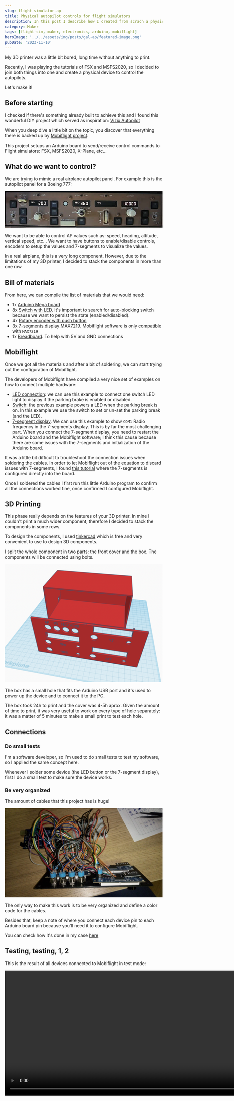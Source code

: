 ```yaml
---
slug: flight-simulator-ap
title: Physical autopilot controls for flight simulators
description: In this post I describe how I created from scrach a physical controller for autopilot in flight simulators.
category: Maker
tags: [flight-sim, maker, electronics, arduino, mobiflight]
heroImage: '../../assets/img/posts/gal-ap/featured-image.png'
pubDate: '2023-11-10'
---
```


My 3D printer was a little bit bored, long time without anything to print.

Recently, I was playing the tutorials of FSX and MSFS2020, so I decided to join both things into one and create a physical device to control the autopilots.

Let's make it!

## Before starting

I checked if there's something already built to achieve this and I found this wonderful DIY project which served as inspiration: [Vizix Autopilot](https://jeffrlatham.wixsite.com/vizix/autopilot)

When you deep dive a little bit on the topic, you discover that everything there is backed up by [Mobiflight project](https://www.mobiflight.com/en/index.html).

This project setups an Arduino board to send/receive control commands to Flight simulators: FSX, MSFS2020, X-Plane, etc...

## What do we want to control?

We are trying to mimic a real airplane autopilot panel. For example this is the autopilot panel for a Boeing 777:

[![777 Autopilot](../../assets/img/posts/gal-ap/autopilot-panel.jpeg)](../../assets/img/posts/gal-ap/autopilot-panel.jpeg)

We want to be able to control AP values such as: speed, heading, altitude, vertical speed, etc... We want to have buttons to enable/disable controls, encoders to setup the values and 7-segments to visualize the values.

In a real airplane, this is a very long component. However, due to the limitations of my 3D printer, I decided to stack the components in more than one row.

## Bill of materials

From here, we can compile the list of materials that we would need:

- 1x [Arduino Mega board](https://www.amazon.es/gp/product/B06Y3ZHPWC/ref=ppx_yo_dt_b_asin_title_o07_s02?ie=UTF8&psc=1)
- 8x [Switch with LED](https://www.amazon.es/gp/product/B09XX69L1W/ref=ppx_yo_dt_b_asin_title_o07_s02?ie=UTF8&psc=1). It's important to search for auto-blocking switch because we want to persist the state (enabled/disabled).
- 4x [Rotary encoder with push button](https://www.amazon.es/gp/product/B07B68H6R8/ref=ppx_yo_dt_b_asin_title_o08_s00?ie=UTF8&psc=1)
- 3x [7-segments display MAX7219](https://www.amazon.es/gp/product/B07D8ZC7Q3/ref=ppx_yo_dt_b_asin_title_o09_s00?ie=UTF8&psc=1). Mobiflight software is only [compatible](https://www.mobiflight.com/en/tutorials/seven-segment-display.html) with `MAX7219`
- 1x [Breadboard](https://www.amazon.es/gp/product/B07CYW8V3Q/ref=ppx_yo_dt_b_asin_title_o09_s00?ie=UTF8&psc=1). To help with 5V and GND connections

## Mobiflight

Once we got all the materials and after a bit of soldering, we can start trying out the configuration of Mobiflight.

The developers of Mobiflight have compiled a very nice set of examples on how to connect multiple hardware:

- [LED connection](https://www.mobiflight.com/en/tutorials/led-parking-brake.html): we can use this example to connect one switch LED light to display if the parking brake is enabled or disabled.
- [Switch](https://www.mobiflight.com/en/tutorials/switch-parking-brake.html): the previous example powers a LED when the parking break is on. In this example we use the switch to set or un-set the parking break (and the LED).
- [7-segment display](https://www.mobiflight.com/en/tutorials/seven-segment-display.html). We can use this example to show `COM1` Radio frequency in the 7-segments display. This is by far the most challenging part. When you connect the 7-segment display, you need to restart the Arduino board and the Mobiflight software; I think this cause because there are some issues with the 7-segments and initialization of the Arduino board.

It was a little bit difficult to troubleshoot the connection issues when soldering the cables. In order to let Mobiflight out of the equation to discard issues with 7-segments, I found [this tutorial](https://www.instructables.com/MAX7219-7-Segment-Using-Arduino/) where the 7-segments is configured directly into the board.

Once I soldered the cables I first run this little Arduino program to confirm all the connections worked fine, once confirmed I configured Mobiflight.

## 3D Printing

This phase really depends on the features of your 3D printer. In mine I couldn't print a much wider component, therefore I decided to stack the components in some rows.

To design the components, I used [tinkercad](https://www.tinkercad.com/) which is free and very convenient to use to design 3D components.

I split the whole component in two parts: the front cover and the box. The components will be connected using bolts.

![3D design](../../assets/img/posts/gal-ap/3d.png)

The box has a small hole that fits the Arduino USB port and it's used to power up the device and to connect it to the PC.

The box took 24h to print and the cover was 4-5h aprox. Given the amount of time to print, it was very useful to work on every type of hole separately: it was a matter of 5 minutes to make a small print to test each hole.

## Connections

### Do small tests

I'm a software developer, so I'm used to do small tests to test my software, so I applied the same concept here.

Whenever I solder some device (the LED button or the 7-segment display), first I do a small test to make sure the device works.

### Be very organized

The amount of cables that this project has is huge!

![Cables](../../assets/img/posts/gal-ap/cables.jpeg)

The only way to make this work is to be very organized and define a color code for the cables.

Besides that, keep a note of where you connect each device pin to each Arduino board pin because you'll need it to configure Mobiflight.

You can check how it's done in my case [here](https://drive.google.com/file/d/1QG7TAg5hI28pMcZRbFPaJpJ_N23UZQ5Z/view?usp=sharing)

## Testing, testing, 1, 2

This is the result of all devices connected to Mobiflight in test mode:

<video width="1200" height="400" controls>
  <source src="/posts/gal-ap/video.mp4" type="video/mp4">
Your browser does not support the video tag.
</video>
